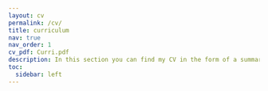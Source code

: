 ```yaml
---
layout: cv
permalink: /cv/
title: curriculum
nav: true
nav_order: 1
cv_pdf: Curri.pdf
description: In this section you can find my CV in the form of a summary. You can also download a version of my CV by clicking on the button next to it!!!
toc:
  sidebar: left
---
```

